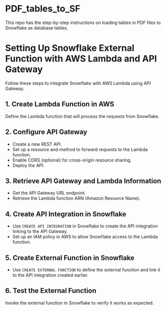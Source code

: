# PDF_tables_to_SF
This repo has the step-by-step instructions on loading tables in PDF files to Snowflake as database tables.

# Setting Up Snowflake External Function with AWS Lambda and API Gateway

Follow these steps to integrate Snowflake with AWS Lambda using API Gateway.

## 1. Create Lambda Function in AWS
Define the Lambda function that will process the requests from Snowflake.

## 2. Configure API Gateway
- Create a new REST API.
- Set up a resource and method to forward requests to the Lambda function.
- Enable CORS (optional) for cross-origin resource sharing.
- Deploy the API.

## 3. Retrieve API Gateway and Lambda Information
- Get the API Gateway URL endpoint.
- Retrieve the Lambda function ARN (Amazon Resource Name).

## 4. Create API Integration in Snowflake
- Use `CREATE API INTEGRATION` in Snowflake to create the API integration linking to the API Gateway.
- Set up an IAM policy in AWS to allow Snowflake access to the Lambda function.

## 5. Create External Function in Snowflake
- Use `CREATE EXTERNAL FUNCTION` to define the external function and link it to the API integration created earlier.

## 6. Test the External Function
Invoke the external function in Snowflake to verify it works as expected.
